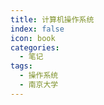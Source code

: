 ```yaml
---
title: 计算机操作系统
index: false
icon: book
categories: 
  - 笔记
tags:
  - 操作系统
  - 南京大学
---
```


<Catalog />